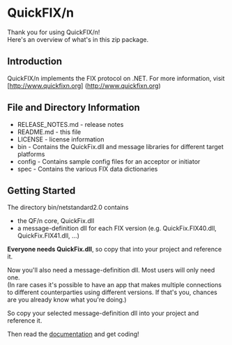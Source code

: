 QuickFIX/n
==========
Thank you for using QuickFIX/n!  
Here's an overview of what's in this zip package.

Introduction
------------
QuickFIX/n implements the FIX protocol on .NET.
For more information, visit [http://www.quickfixn.org] (http://www.quickfixn.org)

File and Directory Information
------------------------------
* RELEASE_NOTES.md - release notes
* README.md - this file
* LICENSE - license information
* bin - Contains the QuickFix.dll and message libraries for different target platforms
* config - Contains sample config files for an acceptor or initiator
* spec - Contains the various FIX data dictionaries

Getting Started
---------------
The directory bin/netstandard2.0 contains
* the QF/n core, QuickFix.dll
* a message-definition dll for each FIX version (e.g. QuickFix.FIX40.dll, QuickFix.FIX41.dll, ...)

**Everyone needs QuickFix.dll**, so copy that into your project and reference it.

Now you'll also need a message-definition dll.  Most users will only need one.  
(In rare cases it's possible to have an app that makes multiple connections
to different counterparties using different versions.
If that's you, chances are you already know what you're doing.)

So copy your selected message-definition dll into your project and reference it.

Then read the [documentation](http://quickfixn.org/tutorial/creating-an-application) and get coding!

